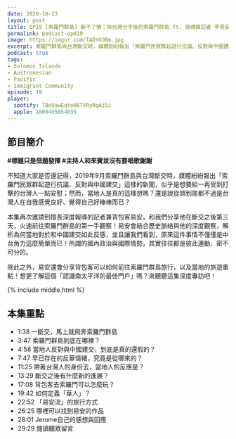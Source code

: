 ```yaml
---
date: 2020-10-23
layout: post
title: EP19 [索羅門群島] 新不了情：與台灣分手後的索羅門群島 ft. 端傳媒記者 李易安
permalink: podcast-ep019
image: https://imgur.com/TADYGOBm.jpg
excerpt: 索羅門群島與台灣斷交時，媒體紛紛報出「索羅門民眾群起遊行抗議、反對與中國建交」這樣的新聞，不禁讓人懷疑：當地人真的是這樣想嗎？還是根本就只是台灣人自我感覺良好而已？本集再次邀請到擅長深度報導的記者兼背包客易安，和我們分享他在斷交之後第三天，火速前往索羅門群島的第一手觀察！易安會結合歷史脈絡與他的深度觀察，解析為何當地對於和中國建交如此反感，同時也會分享背包客可以如何前往索羅門群島旅行！
podcast: true
tags:
- Solomon Islands
- Austronesian
- Pacific
- Immigrant Community
episode: 19
player:
  spotify: 7BeUawEqYoH6TVRyRqAj5i
  apple: 1000495854035
---
```


## 節目簡介

**#標題只是借題發揮 #主持人和來賓並沒有要唱歌謝謝**

不知道大家是否還記得，2019年9月索羅門群島與台灣斷交時，媒體紛紛報出「索羅門民眾群起遊行抗議、反對與中國建交」這樣的新聞，似乎是想要給一再受到打擊的台灣人一點安慰；然而，當地人是真的這樣想嗎？還是說從頭到尾都不過是台灣人在自我感覺良好、覺得自己好棒棒而已？

本集再次邀請到擅長深度報導的記者兼背包客易安，和我們分享他在斷交之後第三天，火速前往索羅門群島的第一手觀察！易安會結合歷史脈絡與他的深度觀察，解析為何當地對於和中國建交如此反感，並且讓我們看到，原來這件事情不僅僅是中台角力這麼簡單而已！所謂的國內政治與國際情勢，其實往往都是彼此連動、密不可分的。

除此之外，易安還會分享背包客可以如何前往索羅門群島旅行，以及當地的旅遊重點！想更了解這個「認識南太平洋的最佳門戶」嗎？來聽聽這集深度專訪吧！



{% include middle.html %}

## 本集重點

* 1:38 一斷交，馬上就飛奔索羅門群島
* 3:47 索羅門群島到底在哪裡？
* 4:58 當地人反對與中國建交，到底是真的還假的？
* 7:47 早已存在的反華情緒，究竟是從哪來的？
* 11:25 帶著台灣人的身份去，當地人的反應是？
* 13:29 斷交之後有什麼新的進展？
* 17:08 背包客去索羅門可以怎麼玩？
* 19:42 如何定義「華人」？
* 22:52 「易安流」的旅行方式
* 26:25 哪裡可以找到易安的作品
* 28:01 Jerome自己的感想與回應
* 29:29 閱讀聽眾留言
